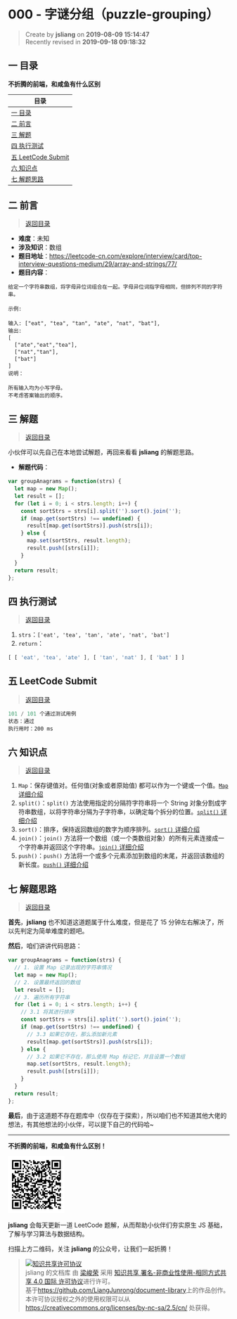 000 - 字谜分组（puzzle-grouping）
===

> Create by **jsliang** on **2019-08-09 15:14:47**  
> Recently revised in **2019-09-18 09:18:32**

## <a name="chapter-one" id="chapter-one">一 目录</a>

**不折腾的前端，和咸鱼有什么区别**

| 目录 |
| --- | 
| [一 目录](#chapter-one) | 
| <a name="catalog-chapter-two" id="catalog-chapter-two"></a>[二 前言](#chapter-two) |
| <a name="catalog-chapter-three" id="catalog-chapter-three"></a>[三 解题](#chapter-three) |
| <a name="catalog-chapter-four" id="catalog-chapter-four"></a>[四 执行测试](#chapter-four) |
| <a name="catalog-chapter-five" id="catalog-chapter-five"></a>[五 LeetCode Submit](#chapter-five) |
| <a name="catalog-chapter-six" id="catalog-chapter-six"></a>[六 知识点](#chapter-six) |
| <a name="catalog-chapter-seven" id="catalog-chapter-seven"></a>[七 解题思路](#chapter-seven) |

## <a name="chapter-two" id="chapter-two">二 前言</a>

> [返回目录](#chapter-one)

* **难度**：未知
* **涉及知识**：数组
* **题目地址**：https://leetcode-cn.com/explore/interview/card/top-interview-questions-medium/29/array-and-strings/77/
* **题目内容**：

```
给定一个字符串数组，将字母异位词组合在一起。字母异位词指字母相同，但排列不同的字符串。

示例:

输入: ["eat", "tea", "tan", "ate", "nat", "bat"],
输出:
[
  ["ate","eat","tea"],
  ["nat","tan"],
  ["bat"]
]
说明：

所有输入均为小写字母。
不考虑答案输出的顺序。
```

## <a name="chapter-three" id="chapter-three">三 解题</a>

> [返回目录](#chapter-one)

小伙伴可以先自己在本地尝试解题，再回来看看 **jsliang** 的解题思路。

* **解题代码**：

```js
var groupAnagrams = function(strs) {
  let map = new Map();
  let result = [];
  for (let i = 0; i < strs.length; i++) {
    const sortStrs = strs[i].split('').sort().join('');
    if (map.get(sortStrs) !== undefined) {
      result[map.get(sortStrs)].push(strs[i]);
    } else {
      map.set(sortStrs, result.length);
      result.push([strs[i]]);
    }
  }
  return result;
};
```

## <a name="chapter-four" id="chapter-four">四 执行测试</a>

> [返回目录](#chapter-one)

1. `strs`：`['eat', 'tea', 'tan', 'ate', 'nat', 'bat']`
2. `return`：

```js
[ [ 'eat', 'tea', 'ate' ], [ 'tan', 'nat' ], [ 'bat' ] ]
```

## <a name="chapter-five" id="chapter-five">五 LeetCode Submit</a>

> [返回目录](#chapter-one)

```js
101 / 101 个通过测试用例
状态：通过
执行用时：200 ms
```

## <a name="chapter-six" id="chapter-six">六 知识点</a>

> [返回目录](#chapter-one)

1. `Map`：保存键值对。任何值(对象或者原始值) 都可以作为一个键或一个值。[`Map` 详细介绍](https://github.com/LiangJunrong/document-library/blob/master/JavaScript-library/JavaScript/%E5%86%85%E7%BD%AE%E5%AF%B9%E8%B1%A1/Map/README.md)
2. `split()`：`split()` 方法使用指定的分隔符字符串将一个 String 对象分割成字符串数组，以将字符串分隔为子字符串，以确定每个拆分的位置。[`split()` 详细介绍](https://github.com/LiangJunrong/document-library/blob/master/JavaScript-library/JavaScript/%E5%86%85%E7%BD%AE%E5%AF%B9%E8%B1%A1/String/split.md)
3. `sort()`：排序，保持返回数组的数字为顺序排列。[`sort()` 详细介绍](https://github.com/LiangJunrong/document-library/blob/master/JavaScript-library/JavaScript/%E5%86%85%E7%BD%AE%E5%AF%B9%E8%B1%A1/Array/sort.md)
4. `join()`：`join()` 方法将一个数组（或一个类数组对象）的所有元素连接成一个字符串并返回这个字符串。[`join()` 详细介绍](https://github.com/LiangJunrong/document-library/blob/master/JavaScript-library/JavaScript/%E5%86%85%E7%BD%AE%E5%AF%B9%E8%B1%A1/Array/join.md)
5. `push()`：`push()` 方法将一个或多个元素添加到数组的末尾，并返回该数组的新长度。[`push()` 详细介绍](https://github.com/LiangJunrong/document-library/blob/master/JavaScript-library/JavaScript/%E5%86%85%E7%BD%AE%E5%AF%B9%E8%B1%A1/Array/push.md)

## <a name="chapter-seven" id="chapter-seven">七 解题思路</a>

> [返回目录](#chapter-one)

**首先**，**jsliang** 也不知道这道题属于什么难度，但是花了 15 分钟左右解决了，所以先判定为简单难度的题吧。

**然后**，咱们讲讲代码思路：

```js
var groupAnagrams = function(strs) {
  // 1. 设置 Map 记录出现的字符串情况
  let map = new Map();
  // 2. 设置最终返回的数组
  let result = [];
  // 3. 遍历所有字符串
  for (let i = 0; i < strs.length; i++) {
    // 3.1 将其进行排序
    const sortStrs = strs[i].split('').sort().join('');
    if (map.get(sortStrs) !== undefined) {
      // 3.3 如果它存在，那么添加新元素
      result[map.get(sortStrs)].push(strs[i]);
    } else {
      // 3.2 如果它不存在，那么使用 Map 标记它，并且设置一个数组
      map.set(sortStrs, result.length);
      result.push([strs[i]]);
    }
  }
  return result;
};
```

**最后**，由于这道题不存在题库中（仅存在于探索），所以咱们也不知道其他大佬的想法，有其他想法的小伙伴，可以提下自己的代码哈~

---

**不折腾的前端，和咸鱼有什么区别！**

![图](../../../public-repertory/img/z-small-wechat-public-address.jpg)

**jsliang** 会每天更新一道 LeetCode 题解，从而帮助小伙伴们夯实原生 JS 基础，了解与学习算法与数据结构。

扫描上方二维码，关注 **jsliang** 的公众号，让我们一起折腾！

> <a rel="license" href="http://creativecommons.org/licenses/by-nc-sa/4.0/"><img alt="知识共享许可协议" style="border-width:0" src="https://i.creativecommons.org/l/by-nc-sa/4.0/88x31.png" /></a><br /><span xmlns:dct="http://purl.org/dc/terms/" property="dct:title">jsliang 的文档库</span> 由 <a xmlns:cc="http://creativecommons.org/ns#" href="https://github.com/LiangJunrong/document-library" property="cc:attributionName" rel="cc:attributionURL">梁峻荣</a> 采用 <a rel="license" href="http://creativecommons.org/licenses/by-nc-sa/4.0/">知识共享 署名-非商业性使用-相同方式共享 4.0 国际 许可协议</a>进行许可。<br />基于<a xmlns:dct="http://purl.org/dc/terms/" href="https://github.com/LiangJunrong/document-library" rel="dct:source">https://github.com/LiangJunrong/document-library</a>上的作品创作。<br />本许可协议授权之外的使用权限可以从 <a xmlns:cc="http://creativecommons.org/ns#" href="https://creativecommons.org/licenses/by-nc-sa/2.5/cn/" rel="cc:morePermissions">https://creativecommons.org/licenses/by-nc-sa/2.5/cn/</a> 处获得。